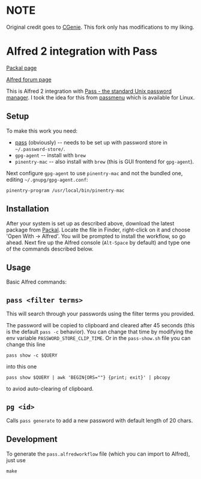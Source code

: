 # NOTE

Original credit goes to [CGenie](https://github.com/CGenie/alfred-pass). This fork only has modifications to my liking.

# Alfred 2 integration with Pass

[Packal page](http://www.packal.org/workflow/pass-0)

[Alfred forum page](http://www.alfredforum.com/topic/8471-pass-the-standard-unix-password-manager/)

This is Alfred 2 integration with [Pass - the standard Unix password manager](http://www.passwordstore.org/).
I took the idea for this from [passmenu](http://git.zx2c4.com/password-store/tree/contrib/dmenu/passmenu)
which is available for Linux.

## Setup

To make this work you need:
* [pass](http://www.passwordstore.org/) (obviously) -- needs to be set up with password store in
  `~/.password-store/`.
* `gpg-agent` -- install with `brew`
* `pinentry-mac` -- also install with `brew` (this is GUI frontend for `gpg-agent`).

Next configure `gpg-agent` to use `pinentry-mac` and not the bundled one, editing `~/.gnupg/gpg-agent.conf`:

```
pinentry-program /usr/local/bin/pinentry-mac
```

## Installation

After your system is set up as described above, download the latest package from
[Packal](http://www.packal.org/workflow/pass-0). Locate the file in Finder, right-click
on it and choose 'Open With -> Alfred'. You will be prompted to install the workflow, so go ahead.
Next fire up the Alfred console (`Alt-Space` by default) and type one of the commands described below.

## Usage

Basic Alfred commands:

## `pass <filter terms>`

This will search through your passwords using the filter terms you provided.

The password will be copied to clipboard and cleared after 45 seconds (this is the default
`pass -c` behavior).  You can change that time by modifying the env variable
`PASSWORD_STORE_CLIP_TIME`. Or in the `pass-show.sh` file you can change this line

```
pass show -c $QUERY
```

into this one

```
pass show $QUERY | awk 'BEGIN{ORS=""} {print; exit}' | pbcopy
```

to aviod auto-clearing of clipboard.

## `pg <id>`
Calls `pass generate` to add a new password with default length of 20 chars.

## Development

To generate the `pass.alfredworkflow` file (which you can import to Alfred), just use

```
make
```
